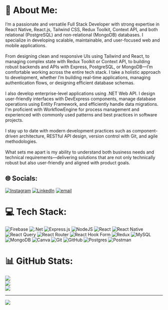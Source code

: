 # 💫 About Me:
I’m a passionate and versatile Full Stack Developer with strong expertise in React Native, React.js, Tailwind CSS, Redux Toolkit, Context API, and both relational (PostgreSQL) and non-relational (MongoDB) databases. I specialize in developing scalable, maintainable, and user-focused web and mobile applications.<br><br>From designing clean and responsive UIs using Tailwind and React, to managing complex state with Redux Toolkit or Context API, to building robust backends and APIs with Express, PostgreSQL, or MongoDB—I’m comfortable working across the entire tech stack. I take a holistic approach to development, whether I’m building real-time applications, managing authentication flows, or designing efficient database schemas.<br><br>I also develop enterprise-level applications using .NET Web API. I design user-friendly interfaces with DevExpress components, manage database operations using Entity Framework, and efficiently handle data migrations. I'm proficient with WorkflowEngine for process management and experienced with commonly used patterns and best practices in software projects.<br><br>I stay up to date with modern development practices such as component-driven architecture, RESTful API design, version control with Git, and agile methodologies.<br><br>What sets me apart is my ability to understand both business needs and technical requirements—delivering solutions that are not only technically robust but also user-friendly and aligned with product goals.


## 🌐 Socials:
[![Instagram](https://img.shields.io/badge/Instagram-%23E4405F.svg?logo=Instagram&logoColor=white)](https://instagram.com/https://www.instagram.com/yunusaaktass/) [![LinkedIn](https://img.shields.io/badge/LinkedIn-%230077B5.svg?logo=linkedin&logoColor=white)](https://linkedin.com/in/https://www.linkedin.com/in/aktasyunus/) [![email](https://img.shields.io/badge/Email-D14836?logo=gmail&logoColor=white)](mailto:yunus@5m.com.tr) 

# 💻 Tech Stack:
![Firebase](https://img.shields.io/badge/firebase-%23039BE5.svg?style=for-the-badge&logo=firebase) ![.Net](https://img.shields.io/badge/.NET-5C2D91?style=for-the-badge&logo=.net&logoColor=white) ![Express.js](https://img.shields.io/badge/express.js-%23404d59.svg?style=for-the-badge&logo=express&logoColor=%2361DAFB) ![NodeJS](https://img.shields.io/badge/node.js-6DA55F?style=for-the-badge&logo=node.js&logoColor=white) ![React](https://img.shields.io/badge/react-%2320232a.svg?style=for-the-badge&logo=react&logoColor=%2361DAFB) ![React Native](https://img.shields.io/badge/react_native-%2320232a.svg?style=for-the-badge&logo=react&logoColor=%2361DAFB) ![React Query](https://img.shields.io/badge/-React%20Query-FF4154?style=for-the-badge&logo=react%20query&logoColor=white) ![React Router](https://img.shields.io/badge/React_Router-CA4245?style=for-the-badge&logo=react-router&logoColor=white) ![React Hook Form](https://img.shields.io/badge/React%20Hook%20Form-%23EC5990.svg?style=for-the-badge&logo=reacthookform&logoColor=white) ![Redux](https://img.shields.io/badge/redux-%23593d88.svg?style=for-the-badge&logo=redux&logoColor=white) ![MySQL](https://img.shields.io/badge/mysql-4479A1.svg?style=for-the-badge&logo=mysql&logoColor=white) ![MongoDB](https://img.shields.io/badge/MongoDB-%234ea94b.svg?style=for-the-badge&logo=mongodb&logoColor=white) ![Canva](https://img.shields.io/badge/Canva-%2300C4CC.svg?style=for-the-badge&logo=Canva&logoColor=white) ![Git](https://img.shields.io/badge/git-%23F05033.svg?style=for-the-badge&logo=git&logoColor=white) ![GitHub](https://img.shields.io/badge/github-%23121011.svg?style=for-the-badge&logo=github&logoColor=white) ![Postgres](https://img.shields.io/badge/postgres-%23316192.svg?style=for-the-badge&logo=postgresql&logoColor=white) ![Postman](https://img.shields.io/badge/Postman-FF6C37?style=for-the-badge&logo=postman&logoColor=white)
# 📊 GitHub Stats:
![](https://github-readme-stats.vercel.app/api?username=yunus5M&theme=dark&hide_border=false&include_all_commits=false&count_private=false)<br/>
![](https://nirzak-streak-stats.vercel.app/?user=yunus5M&theme=dark&hide_border=false)<br/>
![](https://github-readme-stats.vercel.app/api/top-langs/?username=yunus5M&theme=dark&hide_border=false&include_all_commits=false&count_private=false&layout=compact)

---
[![](https://visitcount.itsvg.in/api?id=yunus5M&icon=0&color=0)](https://visitcount.itsvg.in)

<!-- Proudly created with GPRM ( https://gprm.itsvg.in ) -->
